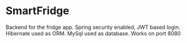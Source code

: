# SmartFridge
Backend for the fridge app. Spring security enabled, JWT based login. Hibernate used as ORM. MySql used as database. Works on port 8080
